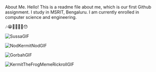
About Me. 
Hello! This is a readme file about me, which is our first Github assignment. 
I study in MSRIT, Bengaluru. I am currently enrolled in computer science and engineering.


🎶😁🤩😶‍🌫️🤐😯

![SussaGIF](https://github.com/user-attachments/assets/04dbb32c-fed8-4fdc-a1d8-81b83ad88e96)


![NodKermitNodGIF](https://github.com/user-attachments/assets/91d3b97f-6bef-4b7a-90e8-ab52db098fa3)

![GorbahGIF](https://github.com/user-attachments/assets/bf2b1f73-6398-4763-bfe0-a9d6bb44d238)

![KermitTheFrogMemeRickrollGIF](https://github.com/user-attachments/assets/ecce7ec2-d733-4e64-b95d-eb34d74beaa8)

